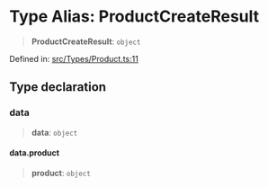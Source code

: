 # Type Alias: ProductCreateResult

> **ProductCreateResult**: `object`

Defined in: [src/Types/Product.ts:11](https://github.com/Fokusdotid/Baileys/blob/b457796e9982984bfe7323cdd6fea8bc613c4ed0/src/Types/Product.ts#L11)

## Type declaration

### data

> **data**: `object`

#### data.product

> **product**: `object`

